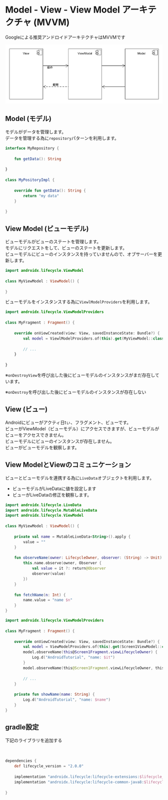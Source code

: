 # Model - View - View Model アーキテクチャ (MVVM)

Googleによる推奨アンドロイドアーキテクチャはMVVMです

![MVVM](mvvm.png)

## Model (モデル)

モデルがデータを管理します。  
データを管理する為に`repository`パターンを利用します。

```kotlin
interface MyRepository {

    fun getData(): String

}

class MyPositoryImpl {

    override fun getData(): String {
        return "my data"
    }

}
```

## View Model (ビューモデル)

ビューモデルがビューのステートを管理します。  
モデルにリクエストをして、ビューのステートを更新します。  
ビューモデルにビューのインスタンスを持っていませんので、オブサーバーを更新します。

```kotlin
import androidx.lifecycle.ViewModel

class MyViewModel : ViewModel() {

}
```

ビューモデルをインスタンスする為に`ViewlModelProviders`を利用します。

```kotlin
import androidx.lifecycle.ViewModelProviders

class MyFragment : Fragment() {

    override onViewCreated(view: View, savedInstanceState: Bundle?) {
        val model = ViewlModelProviders.of(this).get(MyViewModel::class.java)

        // ...
    }

}
```

※`onDestroyView`を呼び出した後にビューモデルのインスタンスがまだ存在しています。

※`onDestroy`を呼び出した後にビューモデルのインスタンスが存在しない

## View (ビュー)

Androidにビューがアクティ日tぃ、フラグメント、ビューです。  
ビューがViewModel（ビューモデル）にアクセスできますが、ビューモデルがビューをアクセスできません。  
ビューモデルにビューのインスタンスが存在しません。  
ビューがビューモデルを観察します。

## View ModelとViewのコミュニケーション

ビューとビューモデルを連携する為に`LiveData`オブジェクトを利用します。

- ビューモデルがLiveDataに値を設定します
- ビューがLiveDataの修正を観察します。

```kotlin
import androidx.lifecycle.LiveData
import androidx.lifecycle.MutableLiveData
import androidx.lifecycle.ViewModel

class MyViewModel : ViewModel() {

    private val name = MutableLiveData<String>().apply {
        value = ""
    }

    fun observeName(owner: LifecycleOwner, observer: (String) -> Unit) {
        this.name.observe(owner, Observer {
            val value = it ?: return@Observer
            observer(value)
        })
    }

    fun fetchName(n: Int) {
        name.value = "name $n"
    }
}
```

```kotlin
import androidx.lifecycle.ViewModelProviders

class MyFragment : Fragment() {

    override onViewCreated(view: View, savedInstanceState: Bundle?) {
        val model = ViewModelProviders.of(this).get(Screen1ViewModel::class.java)
        model.observeName(this@Screen1Fragment.viewLifecycleOwner) {
            Log.d("AndroidTutorial", "name: $it")
        }
        model.observeName(this@Screen1Fragment.viewLifecycleOwner, this@Screen1Fragment::showName)

        // ...
    }

    private fun showName(name: String) {
        Log.d("AndroidTutorial", "name: $name")
    }
}
```

## gradle設定

下記のライブラリを追加する

```groovy


dependencies {
    def lifecycle_version = "2.0.0"

    implementation "androidx.lifecycle:lifecycle-extensions:$lifecycle_version"
    implementation "androidx.lifecycle:lifecycle-common-java8:$lifecycle_version"

}
```
